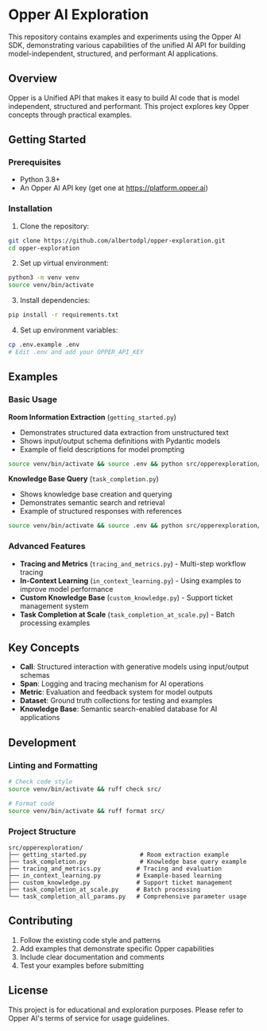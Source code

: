 # Opper AI Exploration

This repository contains examples and experiments using the Opper AI SDK, demonstrating various capabilities of the unified AI API for building model-independent, structured, and performant AI applications.

## Overview

Opper is a Unified API that makes it easy to build AI code that is model independent, structured and performant. This project explores key Opper concepts through practical examples.

## Getting Started

### Prerequisites

- Python 3.8+
- An Opper AI API key (get one at https://platform.opper.ai)

### Installation

1. Clone the repository:
```bash
git clone https://github.com/albertodpl/opper-exploration.git
cd opper-exploration
```

2. Set up virtual environment:
```bash
python3 -m venv venv
source venv/bin/activate
```

3. Install dependencies:
```bash
pip install -r requirements.txt
```

4. Set up environment variables:
```bash
cp .env.example .env
# Edit .env and add your OPPER_API_KEY
```

## Examples

### Basic Usage

**Room Information Extraction** (`getting_started.py`)
- Demonstrates structured data extraction from unstructured text
- Shows input/output schema definitions with Pydantic models
- Example of field descriptions for model prompting

```bash
source venv/bin/activate && source .env && python src/opperexploration/getting_started.py
```

**Knowledge Base Query** (`task_completion.py`)
- Shows knowledge base creation and querying
- Demonstrates semantic search and retrieval
- Example of structured responses with references

```bash
source venv/bin/activate && source .env && python src/opperexploration/task_completion.py
```

### Advanced Features

- **Tracing and Metrics** (`tracing_and_metrics.py`) - Multi-step workflow tracing
- **In-Context Learning** (`in_context_learning.py`) - Using examples to improve model performance
- **Custom Knowledge Base** (`custom_knowledge.py`) - Support ticket management system
- **Task Completion at Scale** (`task_completion_at_scale.py`) - Batch processing examples

## Key Concepts

- **Call**: Structured interaction with generative models using input/output schemas
- **Span**: Logging and tracing mechanism for AI operations
- **Metric**: Evaluation and feedback system for model outputs
- **Dataset**: Ground truth collections for testing and examples
- **Knowledge Base**: Semantic search-enabled database for AI applications

## Development

### Linting and Formatting

```bash
# Check code style
source venv/bin/activate && ruff check src/

# Format code
source venv/bin/activate && ruff format src/
```

### Project Structure

```
src/opperexploration/
├── getting_started.py               # Room extraction example
├── task_completion.py               # Knowledge base query example
├── tracing_and_metrics.py          # Tracing and evaluation
├── in_context_learning.py          # Example-based learning
├── custom_knowledge.py             # Support ticket management
├── task_completion_at_scale.py     # Batch processing
└── task_completion_all_params.py   # Comprehensive parameter usage
```

## Contributing

1. Follow the existing code style and patterns
2. Add examples that demonstrate specific Opper capabilities
3. Include clear documentation and comments
4. Test your examples before submitting

## License

This project is for educational and exploration purposes. Please refer to Opper AI's terms of service for usage guidelines.